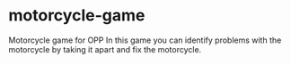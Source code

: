 # motorcycle-game
Motorcycle game for OPP
In this game you can identify problems with the motorcycle by taking it apart and fix the motorcycle.
